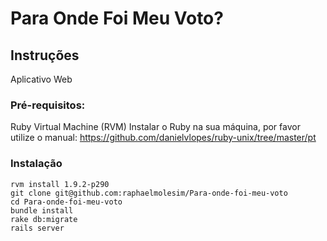 Para Onde Foi Meu Voto?
=======================


Instruções
----------

Aplicativo Web

### Pré-requisitos:
	
Ruby Virtual Machine (RVM)
	Instalar o Ruby na sua máquina, por favor utilize o manual: https://github.com/danielvlopes/ruby-unix/tree/master/pt

### Instalação

	rvm install 1.9.2-p290
	git clone git@github.com:raphaelmolesim/Para-onde-foi-meu-voto
	cd Para-onde-foi-meu-voto
	bundle install
	rake db:migrate
	rails server
